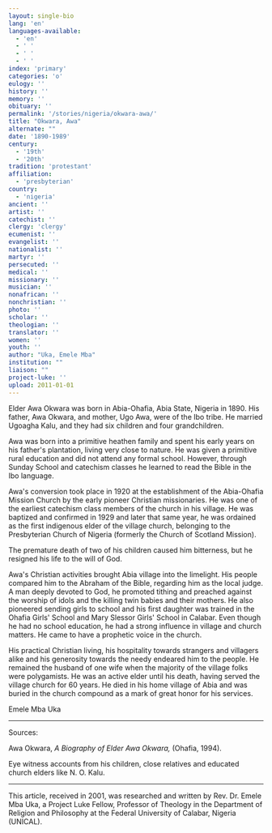 ```yaml
---
layout: single-bio
lang: 'en'
languages-available:
  - 'en'
  - ' '
  - ' '
  - ' '
index: 'primary'
categories: 'o'
eulogy: ''
history: ''
memory: ''
obituary: ''
permalink: '/stories/nigeria/okwara-awa/'
title: "Okwara, Awa"
alternate: ""
date: '1890-1989'
century:
  - '19th'
  - '20th'
tradition: 'protestant'
affiliation:
  - 'presbyterian'
country:
  - 'nigeria'
ancient: ''
artist: ''
catechist: ''
clergy: 'clergy'
ecumenist: ''
evangelist: ''
nationalist: ''
martyr: ''
persecuted: ''
medical: ''
missionary: ''
musician: ''
nonafrican: ''
nonchristian: ''
photo: ''
scholar: ''
theologian: ''
translator: ''
women: ''
youth: ''
author: "Uka, Emele Mba"
institution: ""
liaison: ""
project-luke: ''
upload: 2011-01-01
---
```




Elder Awa Okwara was born in Abia-Ohafia, Abia State, Nigeria in 1890.  His father, Awa Okwara, and mother, Ugo Awa, were of the Ibo tribe.  He married Ugoagha Kalu, and they had six children and four grandchildren.

Awa was born into a primitive heathen family and spent his early years on his father's plantation, living very close to nature.  He was given a primitive rural education and did not attend any formal school.  However, through Sunday School and catechism classes he learned to read the Bible in the Ibo language.

Awa's conversion took place in 1920 at the establishment of the Abia-Ohafia Mission Church by the early pioneer Christian missionaries.  He was one of the earliest catechism class members of the church in his village.  He was baptized and confirmed in 1929 and later that same year, he was ordained as the first indigenous elder of the village church, belonging to the Presbyterian Church of Nigeria (formerly the Church of Scotland Mission).

The premature death of two of his children caused him bitterness, but he resigned his life to the will of God.

Awa's Christian activities brought Abia village into the limelight.  His people compared him to the Abraham of the Bible, regarding him as the local judge.   A man deeply devoted to God, he promoted tithing and preached against the worship of idols and the killing twin babies and their mothers.  He also  pioneered sending girls to school and his first daughter was trained in the Ohafia Girls' School and Mary Slessor Girls' School in Calabar.  Even though he had no school education, he had a strong influence in village and church matters.  He came to have a prophetic voice in the church.

His practical Christian living, his hospitality towards strangers and villagers alike and his generosity towards the needy endeared him to the people.  He remained the husband of one wife when the majority of the village folks were polygamists. He was an active elder until his death, having served the village church for 60 years.  He died in his home village of Abia and was buried in the church compound as a mark of great honor for his services.

Emele Mba Uka

---

Sources:

Awa Okwara, *A Biography of Elder Awa Okwara,* (Ohafia, 1994).

Eye witness accounts from his children, close relatives and educated church elders like N. O. Kalu.

---

This article, received in 2001, was researched and written by Rev. Dr. Emele Mba Uka, a Project Luke Fellow, Professor of Theology in the Department of Religion and Philosophy at the Federal University of Calabar, Nigeria (UNICAL).
